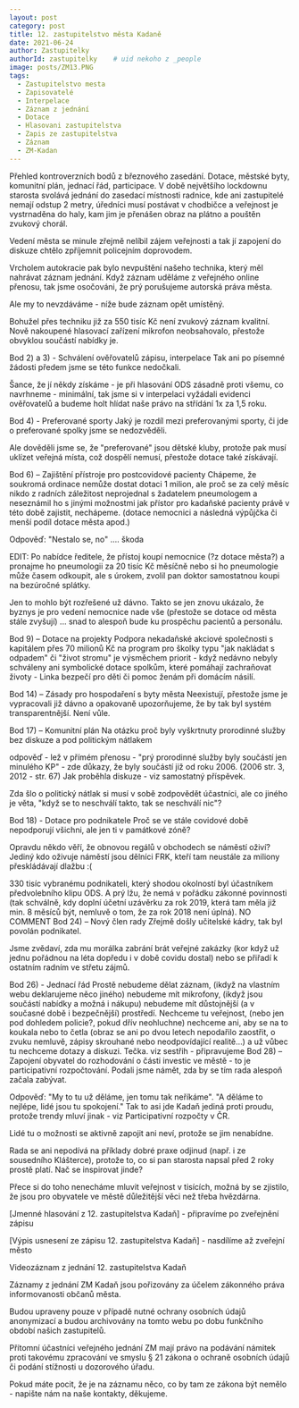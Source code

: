 ```yaml
---
layout: post
category: post
title: 12. zastupitelstvo města Kadaně
date: 2021-06-24
author: Zastupitelky
authorId: zastupitelky    # uid nekoho z _people
image: posts/ZM13.PNG
tags:
  - Zastupitelstvo mesta
  - Zapisovatelé
  - Interpelace
  - Záznam z jednání
  - Dotace
  - Hlasovani zastupitelstva
  - Zapis ze zastupitelstva
  - Záznam 
  - ZM-Kadan
---
```

Přehled kontroverzních bodů z březnového zasedání. Dotace, městské byty, komunitní plán, jednací řád, participace.
V době největšího lockdownu starosta svolává jednání do zasedací místnosti radnice, kde ani zastupitelé nemají odstup 2 metry, úředníci musí postávat v chodbičce a veřejnost je vystrnaděna do haly, kam jim je přenášen obraz na plátno a pouštěn zvukový chorál.

Vedení města se minule zřejmě nelíbil zájem veřejnosti a tak jí zapojení do diskuze chtělo zpříjemnit policejním doprovodem.

Vrcholem autokracie pak bylo nevpuštění našeho technika, který měl nahrávat záznam jednání. Když záznam uděláme z veřejného online přenosu, tak jsme osočováni, že prý porušujeme autorská práva města.

Ale my to nevzdáváme - níže bude záznam opět umístěný.

Bohužel přes techniku již za 550 tisíc Kč není zvukový záznam kvalitní. Nově nakoupené hlasovací zařízení mikrofon neobsahovalo, přestože obvyklou součástí nabídky je.

Bod 2) a 3) - Schválení ověřovatelů zápisu, interpelace
Tak ani po písemné žádosti předem jsme se této funkce nedočkali.

Šance, že jí někdy získáme - je při hlasování ODS zásadně proti všemu, co navrhneme - minimální, tak jsme si v interpelaci vyžádali evidenci ověřovatelů a budeme holt hlídat naše právo na střídání 1x za 1,5 roku.

Bod 4) - Preferované sporty
Jaký je rozdíl mezi preferovanými sporty, či jde o preferované spolky jsme se nedozvěděli.

Ale dověděli jsme se, že "preferované" jsou dětské kluby, protože pak musí uklízet veřejná místa, což dospělí nemusí, přestože dotace také získávají.

Bod 6) – Zajištění přístroje pro postcovidové pacienty
Chápeme, že soukromá ordinace nemůže dostat dotaci 1 milion, ale proč se za celý měsíc nikdo z radních záležitost neprojednal s žadatelem pneumologem a neseznámil ho s jinými možnostmi jak přístor pro kadaňské pacienty právě v této době zajistit, nechápeme. (dotace nemocnici a následná výpůjčka či menší podíl dotace města apod.)

Odpověď: "Nestalo se, no" .... škoda

EDIT: Po nabídce ředitele, že přístoj koupí nemocnice (?z dotace města?) a pronajme ho pneumologii za 20 tisíc Kč měsíčně nebo si ho pneumologie může časem odkoupit, ale s úrokem, zvolil pan doktor samostatnou koupi na bezúročné splátky.

Jen to mohlo být rozřešené už dávno. Takto se jen znovu ukázalo, že byznys je pro vedení nemocnice nade vše (přestože se dotace od města stále zvyšují) ... snad to alespoň bude ku prospěchu pacientů a personálu.

Bod 9) – Dotace na projekty
Podpora nekadaňské akciové společnosti s kapitálem přes 70 milionů Kč na program pro školky typu "jak nakládat s odpadem" či "život stromu" je výsměchem priorit - když nedávno nebyly schváleny ani symbolické dotace spolkům, které pomáhají zachraňovat životy - Linka bezpečí pro děti či pomoc ženám při domácím násilí.

Bod 14) – Zásady pro hospodaření s byty města
Neexistují, přestože jsme je vypracovali již dávno a opakovaně upozorňujeme, že by tak byl systém transparentnější. Není vůle.

Bod 17) – Komunitní plán
Na otázku proč byly vyškrtnuty prorodinné služby bez diskuze a pod politickým nátlakem

odpověď - lež v přímém přenosu - "prý prorodinné služby byly součástí jen minulého KP" - zde důkazy, že byly součástí již od roku 2006. (2006 str. 3, 2012 - str. 67)
Jak proběhla diskuze - viz samostatný příspěvek.

Zda šlo o politický nátlak si musí v sobě zodpovědět účastníci, ale co jiného je věta, "když se to neschválí takto, tak se neschválí nic"?

Bod 18) - Dotace pro podnikatele
Proč se ve stále covidové době nepodporují všichni, ale jen ti v památkové zóně?

Opravdu někdo věří, že obnovou regálů v obchodech se náměstí oživí? Jediný kdo oživuje náměstí jsou dělníci FRK, kteří tam neustále za miliony přeskládávají dlažbu :(

330 tisíc vybranému podnikateli, který shodou okolností byl účastníkem předvolebního klipu ODS. A prý lžu, že nemá v pořádku zákonné povinnosti (tak schválně, kdy doplní účetní uzávěrku za rok 2019, která tam měla již min. 8 měsíců být, nemluvě o tom, že za rok 2018 není úplná). NO COMMENT
Bod 24) – Nový člen rady
Zřejmě došly učitelské kádry, tak byl povolán podnikatel.

Jsme zvědaví, zda mu morálka zabrání brát veřejné zakázky (kor když už jednu pořádnou na léta dopředu i v době covidu dostal) nebo se přiřadí k ostatním radním ve střetu zájmů.

Bod 26) - Jednací řád
Prostě nebudeme dělat záznam, (ikdyž na vlastním webu deklarujeme něco jiného)
nebudeme mít mikrofony, (ikdyž jsou součástí nabídky a možná i nákupu)
nebudeme mít důstojnější (a v současné době i bezpečnější) prostředí.
Nechceme tu veřejnost, (nebo jen pod dohledem policie?, pokud dřív neohluchne)
nechceme ani, aby se na to koukala nebo to četla (obraz se ani po dvou letech nepodařilo zaostřit, o zvuku nemluvě, zápisy skrouhané nebo neodpovídající realitě...)
a už vůbec tu nechceme dotazy a diskuzi. Tečka. viz sestřih - připravujeme
Bod 28) – Zapojení obyvatel do rozhodování o části investic ve městě - to je participativní rozpočtování.
Podali jsme námět, zda by se tím rada alespoň začala zabývat.

Odpověď: "My to tu už děláme, jen tomu tak neříkáme". "A děláme to nejlépe, lidé jsou tu spokojení."
Tak to asi jde Kadaň jediná proti proudu, protože trendy mluví jinak - viz Participativní rozpočty v ČR.

Lidé tu o možnosti se aktivně zapojit ani neví, protože se jim nenabídne.

Rada se ani nepodívá na příklady dobré praxe odjinud (např. i ze sousedního Klášterce), protože to, co si pan starosta napsal před 2 roky prostě platí. Nač se inspirovat jinde?

Přece si do toho nenecháme mluvit veřejnost v tisících, možná by se zjistilo, že jsou pro obyvatele ve městě důležitější věci než třeba hvězdárna.

[Jmenné hlasování z 12. zastupitelstva Kadaň] - připravíme po zveřejnění zápisu

[Výpis usnesení ze zápisu 12. zastupitelstva Kadaň] - nasdílíme až zveřejní město

Videozáznam z jednání 12. zastupitelstva Kadaň

<script src="https://fast.wistia.com/embed/medias/fohtv3tcy1.jsonp" async></script><script src="https://fast.wistia.com/assets/external/E-v1.js" async></script>

Záznamy z jednání ZM Kadaň jsou pořizovány za účelem zákonného práva informovanosti občanů města.

Budou upraveny pouze v případě nutné ochrany osobních údajů anonymizací a budou archivovány na tomto webu po dobu funkčního období našich zastupitelů.

Přítomní účastníci veřejného jednání ZM mají právo na podávání námitek proti takovému zpracování ve smyslu § 21 zákona o ochraně osobních údajů či podání stížnosti u dozorového úřadu.

Pokud máte pocit, že je na záznamu něco, co by tam ze zákona být nemělo - napište nám na naše kontakty, děkujeme.


